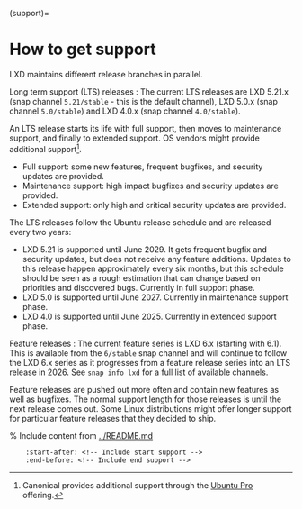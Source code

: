 (support)=
# How to get support

<!-- Include start release -->

LXD maintains different release branches in parallel.

Long term support (LTS) releases
: The current LTS releases are LXD 5.21.x (snap channel `5.21/stable` - this is the default channel), LXD 5.0.x (snap channel `5.0/stable`) and LXD 4.0.x (snap channel `4.0/stable`).

  An LTS release starts its life with full support, then moves to maintenance support, and finally to extended support. OS vendors might provide additional support[^1].

  - Full support: some new features, frequent bugfixes, and security updates are provided.
  - Maintenance support: high impact bugfixes and security updates are provided.
  - Extended support: only high and critical security updates are provided.

  The LTS releases follow the Ubuntu release schedule and are released every two years:

  - LXD 5.21 is supported until June 2029.
    It gets frequent bugfix and security updates, but does not receive any feature additions.
    Updates to this release happen approximately every six months, but this schedule should be seen as a rough estimation that can change based on priorities and discovered bugs.
    Currently in full support phase.
  - LXD 5.0 is supported until June 2027.
    Currently in maintenance support phase.
  - LXD 4.0 is supported until June 2025.
    Currently in extended support phase.

Feature releases
: The current feature series is LXD 6.x (starting with 6.1).
  This is available from the `6/stable` snap channel and  will continue to follow the LXD 6.x series as it
  progresses from a feature release series into an LTS release in 2026.
  See `snap info lxd` for a full list of available channels.

  Feature releases are pushed out more often and contain new features as well as bugfixes.
  The normal support length for those releases is until the next release comes out.
  Some Linux distributions might offer longer support for particular feature releases that they decided to ship.

[^1]: Canonical provides additional support through the [Ubuntu Pro](https://ubuntu.com/pro) offering.

<!-- Include end release -->

% Include content from [../README.md](../README.md)
```{include} ../README.md
    :start-after: <!-- Include start support -->
    :end-before: <!-- Include end support -->
```
